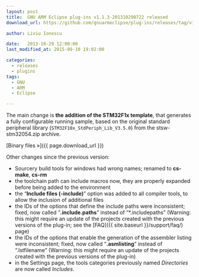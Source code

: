 ```yaml
---
layout: post
title:  GNU ARM Eclipse plug-ins v1.1.3-201310290722 released
download_url: https://github.com/gnuarmeclipse/plug-ins/releases/tag/v1.1.3-201310290722

author: Liviu Ionescu

date:   2013-10-29 12:00:00
last_modified_at: 2015-09-10 19:02:00

categories:
  - releases
  - plugins
tags:
  - GNU
  - ARM
  - Eclipse

---
```


The main change is **the addition of the STM32F1x template**, that generates a fully configurable running sample, based on the original standard peripheral library (`STM32F10x_StdPeriph_Lib_V3.5.0`) from the stsw-stm32054.zip archive.

[Binary files »]({{ page.download_url }})

Other changes since the previous version:

* Sourcery build tools for windows had wrong names; renamed to **cs-make**, **cs-rm**
* the toolchain path can include macros now, they are properly expanded before being added to the environment
* the “**Include files (-include)**” option was added to all compiler tools, to allow the inclusion of additional files
* the IDs of the options that define the include paths were inconsistent; fixed, now called “**.include.paths**” instead of “*.includepaths” (Warning: this might require an update of the projects created with the previous versions of the plug-in; see the [FAQ]({{ site.baseurl }}/support/faq/) page)
* the IDs of the options that enable the generation of the assembler listing were inconsistent; fixed, now called “**.asmlisting**” instead of “.lstfilename” (Warning: this might require an update of the projects created with the previous versions of the plug-in)
* in the Settings page, the tools categories previously named _Directories_ are now called _Includes_.
